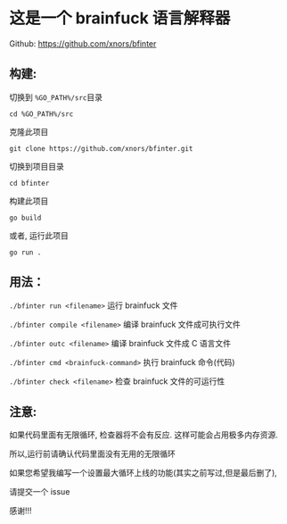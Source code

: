 # 这是一个 brainfuck 语言解释器
Github: https://github.com/xnors/bfinter

## 构建:
切换到 `%GO_PATH%/src`目录
```shell
cd %GO_PATH%/src
```
克隆此项目
```shell
git clone https://github.com/xnors/bfinter.git
```
切换到项目目录
```shell
cd bfinter
```
构建此项目
```shell
go build
```
或者, 运行此项目
```shell
go run .
```

## 用法：
`./bfinter run <filename>` 运行 brainfuck 文件

`./bfinter compile <filename>` 编译 brainfuck 文件成可执行文件

`./bfinter outc <filename>` 编译 brainfuck 文件成 C 语言文件

`./bfinter cmd <brainfuck-command>` 执行 brainfuck 命令(代码)

`./bfinter check <filename>` 检查 brainfuck 文件的可运行性

## 注意:
如果代码里面有无限循环, 检查器将不会有反应.
这样可能会占用极多内存资源.

所以,运行前请确认代码里面没有无用的无限循环

如果您希望我编写一个设置最大循环上线的功能(其实之前写过,但是最后删了),

请提交一个 issue

感谢!!!